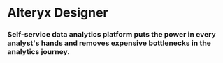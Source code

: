  # Alteryx Designer 

### Self-service data analytics platform puts the power in every analyst's hands and removes expensive bottlenecks in the analytics journey.
